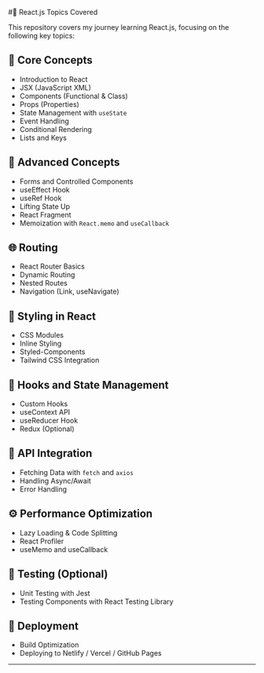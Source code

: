 #🚀 React.js Topics Covered

This repository covers my journey learning React.js, focusing on the following key topics:

## 📘 Core Concepts
- Introduction to React
- JSX (JavaScript XML)
- Components (Functional & Class)
- Props (Properties)
- State Management with `useState`
- Event Handling
- Conditional Rendering
- Lists and Keys

## 🎯 Advanced Concepts
- Forms and Controlled Components
- useEffect Hook
- useRef Hook
- Lifting State Up
- React Fragment
- Memoization with `React.memo` and `useCallback`

## 🌐 Routing
- React Router Basics
- Dynamic Routing
- Nested Routes
- Navigation (Link, useNavigate)

## 🎨 Styling in React
- CSS Modules
- Inline Styling
- Styled-Components
- Tailwind CSS Integration

## 🧰 Hooks and State Management
- Custom Hooks
- useContext API
- useReducer Hook
- Redux (Optional)

## 🔄 API Integration
- Fetching Data with `fetch` and `axios`
- Handling Async/Await
- Error Handling

## ⚙️ Performance Optimization
- Lazy Loading & Code Splitting
- React Profiler
- useMemo and useCallback

## 🧪 Testing (Optional)
- Unit Testing with Jest
- Testing Components with React Testing Library

## 🚀 Deployment
- Build Optimization
- Deploying to Netlify / Vercel / GitHub Pages

---

#
